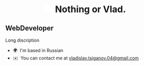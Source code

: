 <h1 style="text-align: center">
    <img src="assets/staycharlie-charlie2.gif">
    Nothing or Vlad. 
</h1>

WebDeveloper
----------

Long discription

* 🌍  I'm based in Russian
* ✉️  You can contact me at [vladislav.tsiganov.04@gmail.com](mailto:vladislav.tsiganov.04@gmail.com)

